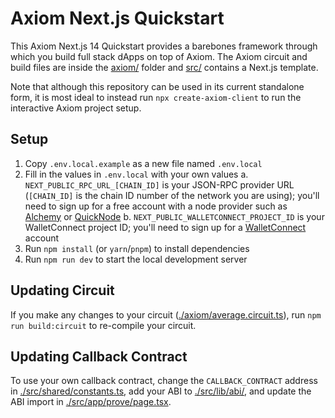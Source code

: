# Axiom Next.js Quickstart

This Axiom Next.js 14 Quickstart provides a barebones framework through which you build full stack dApps on top of Axiom. The Axiom circuit and build files are inside the [axiom/](./axiom/) folder and [src/](./src/) contains a Next.js template.

Note that although this repository can be used in its current standalone form, it is most ideal to instead run `npx create-axiom-client` to run the interactive Axiom project setup.

## Setup

1. Copy `.env.local.example` as a new file named `.env.local`
2. Fill in the values in `.env.local` with your own values
   a. `NEXT_PUBLIC_RPC_URL_[CHAIN_ID]` is your JSON-RPC provider URL (`[CHAIN_ID]` is the chain ID number of the network you are using); you'll need to sign up for a free account with a node provider such as [Alchemy](https://www.alchemy.com/) or [QuickNode](https://www.quicknode.com)
   b. `NEXT_PUBLIC_WALLETCONNECT_PROJECT_ID` is your WalletConnect project ID; you'll need to sign up for a [WalletConnect](https://walletconnect.com/) account
3. Run `npm install` (or `yarn`/`pnpm`) to install dependencies
4. Run `npm run dev` to start the local development server

## Updating Circuit

If you make any changes to your circuit ([./axiom/average.circuit.ts](./axiom/average.circuit.ts)), run `npm run build:circuit` to re-compile your circuit.

## Updating Callback Contract

To use your own callback contract, change the `CALLBACK_CONTRACT` address in [./src/shared/constants.ts](./src/shared/constants.ts), add your ABI to [./src/lib/abi/](./src/lib/abi/), and update the ABI import in [./src/app/prove/page.tsx](./src/app/prove/page.tsx).
